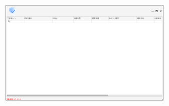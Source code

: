 ![Screenshot](https://raw.githubusercontent.com/Cryakl/Ultimate-RAT-Collection/refs/heads/main/PoisonX/PoisonX%208.2/Screenshot.png)
